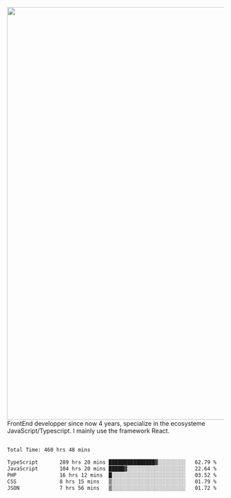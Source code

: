 <img style='width: 100vw' src='./hcampos_gradient.png'>
FrontEnd developper since now 4 years, specialize in the ecosysteme JavaScript/Typescript. I mainly use the framework React.

##

<!--START_SECTION:waka-->

```txt
Total Time: 460 hrs 48 mins

TypeScript       289 hrs 20 mins ███████████████▓░░░░░░░░░   62.79 %
JavaScript       104 hrs 20 mins █████▓░░░░░░░░░░░░░░░░░░░   22.64 %
PHP              16 hrs 12 mins  █░░░░░░░░░░░░░░░░░░░░░░░░   03.52 %
CSS              8 hrs 15 mins   ▒░░░░░░░░░░░░░░░░░░░░░░░░   01.79 %
JSON             7 hrs 56 mins   ▒░░░░░░░░░░░░░░░░░░░░░░░░   01.72 %
```

<!--END_SECTION:waka-->
